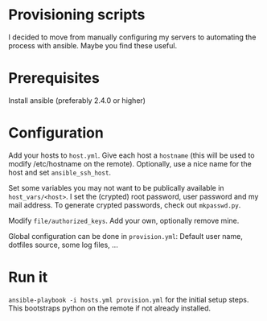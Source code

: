 # Provisioning scripts
I decided to move from manually configuring my servers to automating the process with ansible. Maybe you find these useful.

# Prerequisites
Install ansible (preferably 2.4.0 or higher)

# Configuration
Add your hosts to `host.yml`. Give each host a `hostname` (this will be used to modify /etc/hostname on the remote). Optionally, use a nice name for the host and set `ansible_ssh_host`.

Set some variables you may not want to be publically available in `host_vars/<host>`. I set the (crypted) root password, user password and my mail address. To generate crypted passwords, check out `mkpasswd.py`.

Modify `file/authorized_keys`. Add your own, optionally remove mine.

Global configuration can be done in `provision.yml`: Default user name, dotfiles source, some log files, ...

# Run it
`ansible-playbook -i hosts.yml provision.yml` for the initial setup steps. This bootstraps python on the remote if not already installed.
